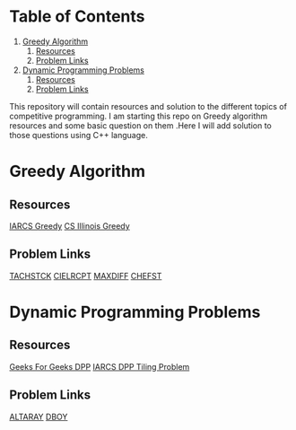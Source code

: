 
# Table of Contents

1.  [Greedy Algorithm](#org3c301b3)
    1.  [Resources](#org2ee8ef7)
    2.  [Problem Links](#org2dca2b1)
2.  [Dynamic Programming Problems](#org249e3a8)
    1.  [Resources](#org5989514)
    2.  [Problem Links](#orga848613)

This repository will contain resources and solution to the different topics of competitive programming.
I am starting this repo on Greedy algorithm resources and some basic question on them .Here I will add solution to those questions using C++ language.


<a id="org3c301b3"></a>

# Greedy Algorithm


<a id="org2ee8ef7"></a>

## Resources

[IARCS Greedy](https://www.iarcs.org.in/inoi/online-study-material/topics/greedy.php)
[CS Illinois Greedy](http://jeffe.cs.illinois.edu/teaching/algorithms/book/04-greedy.pdf)


<a id="org2dca2b1"></a>

## Problem Links

[TACHSTCK](https://www.codechef.com/problems/TACHSTCK)
[CIELRCPT](https://www.codechef.com/problems/CIELRCPT)
[MAXDIFF](https://www.codechef.com/problems/MAXDIFF)
[CHEFST](https://www.codechef.com/problems/CHEFST)


<a id="org249e3a8"></a>

# Dynamic Programming Problems


<a id="org5989514"></a>

## Resources

[Geeks For Geeks DPP](https://www.geeksforgeeks.org/dynamic-programming/)
[IARCS DPP Tiling Problem](https://www.iarcs.org.in/inoi/online-study-material/topics/dp-tiling.php)


<a id="orga848613"></a>

## Problem Links

[ALTARAY](https://www.codechef.com/problems/ALTARAY)
[DBOY](https://www.codechef.com/problems/DBOY)

